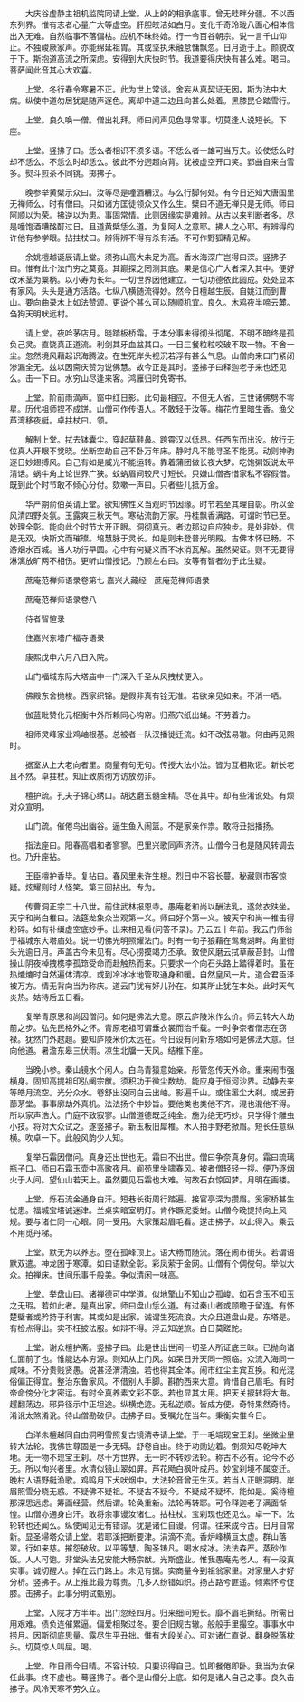<!-- { "loadSidebar": true } -->
　　大庆谷虚静主祖机监院同请上堂。从上的的相承底事。曾无畦畔分疆。不以西东列界。惟有志者心量广大等虚空。肝胆皎洁如白月。变化千奇玲珑八面心相体信出入无难。自然临事不落偏枯。应机不昧终始。行一令百谷朝宗。说一言千山仰止。不独峻厥家声。亦能绵延祖胄。其或坚执未融怠慵飘忽。日月逝于上。颜貌改于下。斯抱道高流之所深虑。安得到大庆快时节。我道要得庆快有甚么难。喝曰。菩萨闻此音其心大欢喜。

　　上堂。冬行春令寒暑不正。此为世上常谈。舍妄从真契证无因。斯为法中大病。纵使中道勿居犹是随声逐色。离却中道二边且向甚么处着。黑膝昆仑踏雪行。

　　上堂。良久唤一僧。僧出礼拜。师曰闻声见色寻常事。切莫逢人说短长。下座。

　　上堂。竖拂子曰。恁么者相识不须多语。不恁么者一雄可当万夫。设使恁么时却不恁么。不恁么时却恁么。彼此不分迥超向背。犹被虚空开口笑。郢曲自来白雪多。熨斗煎茶不同铫。掷拂子。

　　晚参举黄檗示众曰。汝等尽是噇酒糟汉。与么行脚何处。有今日还知大唐国里无禅师么。时有僧曰。只如诸方匡徒领众又作么生。檗曰不道无禅只是无师。师曰阿顺以为荣。拂逆以为患。事固常情。此则因缘实是难辨。从古以来判断者多。尽是噇饱酒糟酩酊过日。且道黄檗恁么道。为复阿人之意耶。拂人之心耶。有辨得的许他有参学眼。拈拄杖曰。辨得辨不得有杀有活。不可作野狐精见解。

　　余姚檀越诞辰请上堂。须弥山高大未足为高。香水海深广岂得曰深。竖拂子曰。惟有此个法门穷之莫竟。其巅探之罔测其底。果是信心广大者深入其中。便好改禾茎为粟柄。以小寿为长年。一切世界因他建立。一切功德依此圆成。处处显本有家风。头头是通方活路。七纵八横随流得妙。然今日檀越生辰。自姚江而到曹山。要向曲录木上如法赞颂。更说个甚么可以随顺机宜。良久。木鸡夜半啼云麓。刍狗天明吠远村。

　　请上堂。夜吟茅店月。晓踏板桥霜。于本分事未得彻头彻尾。不明不暗终是孤负己灵。直饶真正道流。利剑其牙血盆其口。一日三餐粒粒咬破不取一物。不舍一尘。忽然境风藉起识海腾波。在生死岸头视沉若浮有甚么气息。山僧向来口门紧闭渗漏全无。兹以因斋庆赞为说佛慧。故今正是其时。竖拂子曰释迦老子来也还见么。击一下曰。水穷山尽逢来客。鸿雁归时免寄书。

　　上堂。阶前雨滴声。窗中红日影。此句最相应。不但无人省。三世诸佛劈不零星。历代祖师捏不成饼。山僧可作传语人。不敢轻于汝等。梅花竹里暗生香。渔父芦湾移夜艇。卓拄杖曰。领。

　　解制上堂。拭去钵囊尘。穿起草鞋鼻。跨霄汉以低昂。任西东而出没。放行无位真人开眼不觉晓。坐断空劫自己不卧万年床。静时凡不能寻圣不能觅。动则神驹逐日妙翅搏风。自己有如是威光不能运转。靠着蒲团做长夜大梦。吃饱粥饭说太平清话。蜗牛角上论世界广狭。蚊蚋眉间较尺寸短长。只嫌山僧吝惜家私不容假借。既到此个时节敢不倾心分付。欬嗽一声曰。只者些儿抵万金。

　　华严期俞伯英请上堂。欲知佛性义当观时节因缘。时节若至其理自彰。所以金风清四野炎氛。玉露爽三秋天气。寒砧流韵万家。丹桂飘香满路。可谓时节已至。妙理全彰。能向此个时节大开正眼。洞彻真元。者边那边自应独步。是处非处。信是无双。快斯文而璀璨。培慧脉于灵长。如是则未登普光明殿。古佛本怀已畅。不游烟水百城。当人功行早圆。心中有何疑义而不冰消瓦解。虽然契证。则不无要得淋漓放旷两不相伤。更听山僧授记。乃顾左右曰。汝等有智者勿于此生疑。

　　蔗庵范禅师语录卷第七
嘉兴大藏经　蔗庵范禅师语录


　　蔗庵范禅师语录卷八

　　侍者智愃录

　　住嘉兴东塔广福寺语录

　　康熙戊申六月八日入院。

　　山门福城东际大塔庙中一门深入千圣从风拽杖便入。

　　佛殿东舍抛梭。西家织锦。是假非真有铨无准。若欲亲见如来。不消一哂。

　　伽蓝毗赞化元枢衡中外所赖同心钩帘。归燕穴纸出蝇。不劳着力。

　　祖师灵峰家业鸡岫根基。总被者一队汉播徙迁流。如不改弦易辙。何由再见熙时。

　　据室从上大老向者里。商量有句无句。传授大法小法。皆为互相欺诳。新长老且不然。卓拄杖。知止致质彻方访放勿非。

　　檀护疏。孔夫子锦心绣口。胡达磨玉髓金精。尽在其中。却有些淆讹处。有烦对众宣明。

　　山门疏。催倦鸟出幽谷。逼生鱼入闹篮。不是家亲作祟。敢将丑拙播扬。

　　指法座曰。阳春高唱和者寥寥。巴里兴歌同声济济。山僧今日也是随风转调去也。乃升座拈。

　　王臣檀护香毕。复拈曰。春风里未许生根。烈日中不容长蔓。秘藏则市客惊疑。炫耀则时人怪笑。第三回拈出。专为。

　　传曹洞正宗二十八世。前住武林报恩寺。愚庵老和尚以酬法乳。遂敛衣趺坐。天宁和尚白椎曰。法筵龙象众当观第一义。师曰好个第一义。被天宁和尚一椎击得粉碎。如有补缀虚空底妙手。出来相见看(问答不录)。乃云五十年前。我云门师翁于福城东大塔庙处。说一切佛光明照耀法门。时有一句子狼藉在鸳鸯湖畔。角里街头光逾日月。声盖古今未见有。尽心捞摸竭力丕承。致使风磨云拭草蔽苔封。山僧操山阴夜棹拽槜李孤筇受命而赴触热而来。只要求一个向石头路上踏得着时。虽在热熝熝时自然遍体清凉。或到冷冰冰地管取通身和暖。自然皇风一片。道合君臣泽被万方。情无背向当为称庆。道云门犹有好儿孙在。如其所止犹在本处。此时天气炎热。姑待后五日看。

　　复举青原思和尚因僧问。如何是佛法大意。原云庐陵米作么价。师云转大人劫前之步。弘先民格外之怀。青原老祖可谓垂衣裳而治千载。一时争奈者僧志在窃禄。犹然门外趑趄。要知庐陵米价太远在。今日设有问新东塔如何是佛法大意。但向他道。暑澹东皋三伏雨。凉生北牖一天风。结椎下座。

　　当晚小参。秦山镜水个闲人。白鸟青猿意始亲。彤管忽传天外命。重来闹市强横身。固知高提祖印弘阐宗猷。须积功于微尘数劫。能应身于恒河沙界。动静去来等皓月流空。光分众水。卷舒出没同白云出岫。影遍千山。或住嚣尘大刹。或居葑蔀茅堂。事事廓劫外真机。法法扬个中妙旨。要他类也类他不齐。混也混他不得。所以家声浩大。门庭不致寂寥。山僧道德既乏纯全。施为绝无巧妙。只学得个雕虫小技。将对大众试之。遂竖拂子。新玉板旧犀椎。木人拍手野老掀眉。短长任意纵横。吹卓一下。此般风韵少人知。

　　复举石霜因僧问。真身还出世也无。霜曰不出世。僧曰争奈真身何。霜曰琉璃瓶子口。师曰石霜玉壶中高歌夜月。阆苑里坐啸春风。被者僧轻轻一拶。便乃逐烟火于人间。望仙山若天上。虽然要见石霜也大难。何故石女惊回梦。月明在画楼。

　　上堂。烁石流金通身白汗。短巷长街周行踏遍。接官亭深为攒眉。奚家桥甚生忧患。福城宝塔诚迷津。兰桌实暗室明灯。肯作蹶泥委蚹。山僧今晚提持向上风规。要与诸仁同一心眼。同一受用。大家策起眉毛看。遂击拂子。以此得入。乘云不用觅丹梯。

　　上堂。默无为以养志。堕在孤峰顶上。语大畅而随流。落在闹市街头。若谓语默双遣。神龙困于寒潭。如曰语默全彰。彩凤萦于金网。山僧有个倜傥句。举似大众。拍禅床。世间乐事千般美。争似清闲一味高。

　　上堂。举盘山曰。诸禅德可中学道。似地擎山不知山之孤峻。如石含玉不知玉之无瑕。若如此者。是真出家。师曰盘山恁么道。有过秦山者或顾瞻于留连。有怀楚壁者或矜持于利害。其或如是出家。诚谓生死流浪。大众且道盘山是。东塔是。有检点得出。实不枉披法服。如辩不得。浮云知逆旅。白日莫蹉跎。

　　上堂。谢众檀护斋。竖拂子曰。此是世出世间一切圣人所证底三昧。已抛向诸仁面前了也。惟能达本穷源。则知从上门风。如杲日升天同一照临。众流入海同一咸味。不分贵贱贤愚。说甚泾渭清浊。若也得其全体。闹市红尘主宾互换。和光混俗偏正得宜。整治东鲁家风。不借别人手脚。斟酌西来大意。肯惜自己眉毛。有时帝命傍分化才密运。有时全真养素文彩不彰。若也显其大用。把天关捩转将大海。趯翻荡边。邪异径示中正坦途。纵横绝迹。无私逆顺。皆成方便。奇特果然奇特。淆讹太煞淆讹。待山僧勘破伊。击拂子曰。受嘱允在当年。秉衡实惟今日。

　　白洋朱檀越同自由洞明雪照复古镜清寺请上堂。于一毛端现宝王刹。坐微尘里转大法轮。我佛世尊固是一多无碍。舒卷自由。终于功勋边着。倒须知尽乾坤大地。无一物不现宝王刹。尽十方世界。无一时不转妙法轮。称古不必有。论今不必无。所以恂兴者里。水清似镜山翠如屏。芦花飏白枫叶成丹。妙宝刹境不属变迁。晚村人语野艇渔歌。鸡鸣月下犬吠烟中。大法轮音曾无生灭。若当人正眼洞明。岸眉照雪分晓无惑。不疑佛不疑祖。不疑古不疑今。不疑成不疑坏。能如是。奚待檀那深思远虑。筹画经营。然后谓。轮奂重新。法轮再转耶。可令释迦老子满面惭惶。山僧亦通身白汗。敢将余事谩汝诸仁。拈柱杖。宝刹现也还见么。卓一下。法轮转也还闻么。纵使闻见无有错谬。犹是诸仁自谩。何谓。往来成今古。日月自常新。显圣埽塔众请上堂。若耶溪把断要津。涓滴不流。香炉峰横亘太虚。群山落翠。行如来慈。摧怨破敌。以平等慧。陶圣铸凡。喝水成冰。法法森严。蒸砂作饭。人人可饱。非堂头法兄安能大畅宗猷。光斯盛业。惟我愚庵先老人。有一段真实事。诚切醒人。掉在云门路上。未见有据。实商量今到祖翁家里。对家里人才好分析。竖拂子。从上推此最为尊贵。几多人纷错如织。扬古路兮匪遥。倾素怀兮促膝。击拂子。此事分明试甄别。

　　上堂。入院才方半年。出门忽经四月。归来细问短长。靡不眉毛撕结。所需日用艰难。债负连催累逼。偏爱相聚过冬。要合旧规古辙。般般手里撮空。事事水中捞月。因斯彻底思量。露尽生平丑拙。惟有大段关心。可对诸仁直说。翻身脱落枕头。切莫惊人叫屈。喝。

　　上堂。昨日雨今日晴。不容计较。只要识得自己。饥即餐倦即卧。我当为汝保任此事。终不虚也。蓦竖拂子。者个是山僧分上底。如何是诸人自己之事。良久击拂子。风冷天寒不劳久立。

